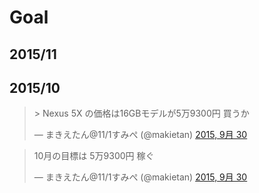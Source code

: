 Goal
====

2015/11
-------



2015/10
-------
<blockquote class="twitter-tweet" lang="ja"><p lang="ja" dir="ltr">&gt; Nexus 5X の価格は16GBモデルが5万9300円&#10;&#10;買うか</p>&mdash; まきえたん@11/1すみぺ (@makietan) <a href="https://twitter.com/makietan/status/649028869165461504">2015, 9月 30</a></blockquote>
<script async src="//platform.twitter.com/widgets.js" charset="utf-8"></script>
<blockquote class="twitter-tweet" lang="ja"><p lang="ja" dir="ltr">10月の目標は 5万9300円 稼ぐ</p>&mdash; まきえたん@11/1すみぺ (@makietan) <a href="https://twitter.com/makietan/status/649028990972264448">2015, 9月 30</a></blockquote>
<script async src="//platform.twitter.com/widgets.js" charset="utf-8"></script>
